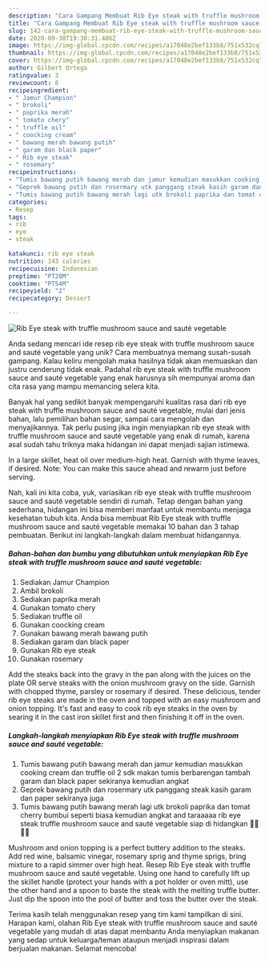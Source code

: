 ```yaml
---
description: "Cara Gampang Membuat Rib Eye steak with truffle mushroom sauce and sauté vegetable yang Lezat Sekali"
title: "Cara Gampang Membuat Rib Eye steak with truffle mushroom sauce and sauté vegetable yang Lezat Sekali"
slug: 142-cara-gampang-membuat-rib-eye-steak-with-truffle-mushroom-sauce-and-saute-vegetable-yang-lezat-sekali
date: 2020-09-30T19:30:31.406Z
image: https://img-global.cpcdn.com/recipes/a17048e2bef133b8/751x532cq70/rib-eye-steak-with-truffle-mushroom-sauce-and-saute-vegetable-foto-resep-utama.jpg
thumbnail: https://img-global.cpcdn.com/recipes/a17048e2bef133b8/751x532cq70/rib-eye-steak-with-truffle-mushroom-sauce-and-saute-vegetable-foto-resep-utama.jpg
cover: https://img-global.cpcdn.com/recipes/a17048e2bef133b8/751x532cq70/rib-eye-steak-with-truffle-mushroom-sauce-and-saute-vegetable-foto-resep-utama.jpg
author: Gilbert Ortega
ratingvalue: 3
reviewcount: 8
recipeingredient:
- " Jamur Champion"
- " brokoli"
- " paprika merah"
- " tomato chery"
- " truffle oil"
- " coocking cream"
- " bawang merah bawang putih"
- " garam dan black paper"
- " Rib eye steak"
- " rosemary"
recipeinstructions:
- "Tumis bawang putih bawang merah dan jamur kemudian masukkan cooking cream dan truffle oil 2 sdk makan tumis berbarengan tambah garam dan black paper sekiranya kemudian angkat"
- "Geprek bawang putih dan rosermary utk panggang steak kasih garam dan paper sekiranya juga"
- "Tumis bawang putih bawang merah lagi utk brokoli paprika dan tomat cherry bumbui seperti biasa kemudian angkat and taraaaaa rib eye steak truffle mushroom sauce and sauté vegetable siap di hidangkan 🙏🏻🙏🏻"
categories:
- Resep
tags:
- rib
- eye
- steak

katakunci: rib eye steak 
nutrition: 143 calories
recipecuisine: Indonesian
preptime: "PT28M"
cooktime: "PT54M"
recipeyield: "2"
recipecategory: Dessert

---
```



![Rib Eye steak with truffle mushroom sauce and sauté vegetable](https://img-global.cpcdn.com/recipes/a17048e2bef133b8/751x532cq70/rib-eye-steak-with-truffle-mushroom-sauce-and-saute-vegetable-foto-resep-utama.jpg)

Anda sedang mencari ide resep rib eye steak with truffle mushroom sauce and sauté vegetable yang unik? Cara membuatnya memang susah-susah gampang. Kalau keliru mengolah maka hasilnya tidak akan memuaskan dan justru cenderung tidak enak. Padahal rib eye steak with truffle mushroom sauce and sauté vegetable yang enak harusnya sih mempunyai aroma dan cita rasa yang mampu memancing selera kita.

Banyak hal yang sedikit banyak mempengaruhi kualitas rasa dari rib eye steak with truffle mushroom sauce and sauté vegetable, mulai dari jenis bahan, lalu pemilihan bahan segar, sampai cara mengolah dan menyajikannya. Tak perlu pusing jika ingin menyiapkan rib eye steak with truffle mushroom sauce and sauté vegetable yang enak di rumah, karena asal sudah tahu triknya maka hidangan ini dapat menjadi sajian istimewa.

In a large skillet, heat oil over medium-high heat. Garnish with thyme leaves, if desired. Note: You can make this sauce ahead and rewarm just before serving.


Nah, kali ini kita coba, yuk, variasikan rib eye steak with truffle mushroom sauce and sauté vegetable sendiri di rumah. Tetap dengan bahan yang sederhana, hidangan ini bisa memberi manfaat untuk membantu menjaga kesehatan tubuh kita. Anda bisa membuat Rib Eye steak with truffle mushroom sauce and sauté vegetable memakai 10 bahan dan 3 tahap pembuatan. Berikut ini langkah-langkah dalam membuat hidangannya.

<!--inarticleads1-->

##### Bahan-bahan dan bumbu yang dibutuhkan untuk menyiapkan Rib Eye steak with truffle mushroom sauce and sauté vegetable:

1. Sediakan  Jamur Champion
1. Ambil  brokoli
1. Sediakan  paprika merah
1. Gunakan  tomato chery
1. Sediakan  truffle oil
1. Gunakan  coocking cream
1. Gunakan  bawang merah bawang putih
1. Sediakan  garam dan black paper
1. Gunakan  Rib eye steak
1. Gunakan  rosemary


Add the steaks back into the gravy in the pan along with the juices on the plate OR serve steaks with the onion mushroom gravy on the side. Garnish with chopped thyme, parsley or rosemary if desired. These delicious, tender rib eye steaks are made in the oven and topped with an easy mushroom and onion topping. It&#39;s fast and easy to cook rib eye steaks in the oven by searing it in the cast iron skillet first and then finishing it off in the oven. 

<!--inarticleads2-->

##### Langkah-langkah menyiapkan Rib Eye steak with truffle mushroom sauce and sauté vegetable:

1. Tumis bawang putih bawang merah dan jamur kemudian masukkan cooking cream dan truffle oil 2 sdk makan tumis berbarengan tambah garam dan black paper sekiranya kemudian angkat
1. Geprek bawang putih dan rosermary utk panggang steak kasih garam dan paper sekiranya juga
1. Tumis bawang putih bawang merah lagi utk brokoli paprika dan tomat cherry bumbui seperti biasa kemudian angkat and taraaaaa rib eye steak truffle mushroom sauce and sauté vegetable siap di hidangkan 🙏🏻🙏🏻


Mushroom and onion topping is a perfect buttery addition to the steaks. Add red wine, balsamic vinegar, rosemary sprig and thyme sprigs, bring mixture to a rapid simmer over high heat. Resep Rib Eye steak with truffle mushroom sauce and sauté vegetable. Using one hand to carefully lift up the skillet handle (protect your hands with a pot holder or oven mitt), use the other hand and a spoon to baste the steak with the melting truffle butter. Just dip the spoon into the pool of butter and toss the butter over the steak. 

Terima kasih telah menggunakan resep yang tim kami tampilkan di sini. Harapan kami, olahan Rib Eye steak with truffle mushroom sauce and sauté vegetable yang mudah di atas dapat membantu Anda menyiapkan makanan yang sedap untuk keluarga/teman ataupun menjadi inspirasi dalam berjualan makanan. Selamat mencoba!
